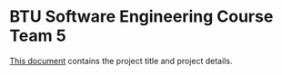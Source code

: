 # BTU Software Engineering Course Team 5
[This document](https://github.com/EmineSener/BtuSoftwareEngineeringTeam5/blob/main/SoftwareEngineeringTeam5.pdf) contains the project title and project details.
